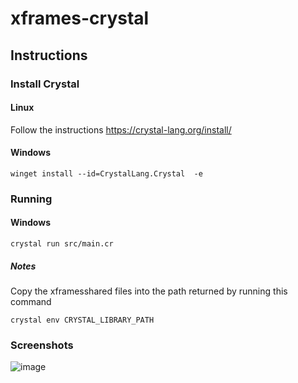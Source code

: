 # xframes-crystal

## Instructions

### Install Crystal

#### Linux

Follow the instructions https://crystal-lang.org/install/

#### Windows

`winget install --id=CrystalLang.Crystal  -e`

### Running

#### Windows

`crystal run src/main.cr`

##### Notes

Copy the xframesshared files into the path returned by running this command

`crystal env CRYSTAL_LIBRARY_PATH`

### Screenshots

![image](https://github.com/user-attachments/assets/e7f48019-e4e2-43f2-95c7-17873bda7d73)
